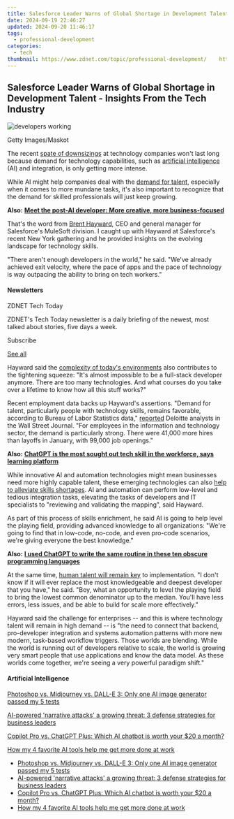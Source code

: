 ```yaml
---
title: Salesforce Leader Warns of Global Shortage in Development Talent - Insights From the Tech Industry
date: 2024-09-19 22:46:27
updated: 2024-09-20 11:46:17
tags:
  - professional-development
categories:
  - tech
thumbnail: https://www.zdnet.com/topic/professional-development/    https://www.zdnet.com/a/img/resize/cdc286119166e09de5999b4b5f6e3bffbd23f18a/2023/07/12/6316cadb-4772-459c-bae4-8a91fae28d01/gettyimages-755651077.jpg?width=170&height=96&fit=crop&auto=webp
---
```


## Salesforce Leader Warns of Global Shortage in Development Talent - Insights From the Tech Industry

![developers working](https://www.zdnet.com/a/img/resize/98b9283ffd4eb8177d6cc76f00a9632680c97ee6/2023/07/12/6316cadb-4772-459c-bae4-8a91fae28d01/gettyimages-755651077.jpg?auto=webp&width=1280)

Getty Images/Maskot

The recent [spate of downsizings](https://www.zdnet.com/article/laid-off-tech-workers-are-launching-their-own-ventures-and-competing-with-their-ex-employers/) at technology companies won't last long because demand for technology capabilities, such as [artificial intelligence](https://www.zdnet.com/article/what-is-ai-heres-everything-you-need-to-know-about-artificial-intelligence/) (AI) and integration, is only getting more intense. 

While AI might help companies deal with the [demand for talent](https://www.zdnet.com/education/professional-development/the-world-needs-your-ideas-demand-for-tech-talent-remains-strong-in-mainstream-businesses/), especially when it comes to more mundane tasks, it's also important to recognize that the demand for skilled professionals will just keep growing.

**Also:** [**Meet the post-AI developer: More creative, more business-focused**](https://www.zdnet.com/article/meet-the-post-ai-developer-more-creative-more-business-focused/)

That's the word from [Brent Hayward](https://www.linkedin.com/in/brenthayward/), CEO and general manager for Salesforce's MuleSoft division. I caught up with Hayward at Salesforce's recent New York gathering and he provided insights on the evolving landscape for technology skills.

"There aren't enough developers in the world," he said. "We've already achieved exit velocity, where the pace of apps and the pace of technology is way outpacing the ability to bring on tech workers." 

#### Newsletters

ZDNET Tech Today

ZDNET's Tech Today newsletter is a daily briefing of the newest, most talked about stories, five days a week.

 Subscribe

[See all](https://www.zdnet.com/newsletters/)

Hayward said the [complexity of today's environments](https://www.zdnet.com/article/low-and-no-code-paradox-freeing-up-tech-pros-time-but-creating-new-entanglements/) also contributes to the tightening squeeze: "It's almost impossible to be a full-stack developer anymore. There are too many technologies. And what courses do you take over a lifetime to know how all this stuff works?"

Recent employment data backs up Hayward's assertions. "Demand for talent, particularly people with technology skills, remains favorable, according to Bureau of Labor Statistics data," [reported](https://deloitte.wsj.com/articles/in-a-turbulent-economy-employers-still-seek-tech-talent-ec024891) Deloitte analysts in the Wall Street Journal. "For employees in the information and technology sector, the demand is particularly strong. There were 41,000 more hires than layoffs in January, with 99,000 job openings." 

**Also:** [**ChatGPT is the most sought out tech skill in the workforce, says learning platform**](https://www.zdnet.com/article/chatgpt-is-the-most-sought-out-tech-skill-in-the-workforce-according-to-a-study/)

While innovative AI and automation technologies might mean businesses need more highly capable talent, these emerging technologies can also [help to alleviate skills shortages](https://www.zdnet.com/article/generative-ai-is-coming-for-your-job-heres-4-reasons-to-get-excited/). AI and automation can perform low-level and tedious integration tasks, elevating the tasks of developers and IT specialists to "reviewing and validating the mapping", said Hayward. 

As part of this process of skills enrichment, he said AI is going to help level the playing field, providing advanced knowledge to all organizations: "We're going to find that in low-code, no-code, and even pro-code scenarios, we're giving everyone the best knowledge."

**Also:** [**I used ChatGPT to write the same routine in these ten obscure programming languages**](https://www.zdnet.com/article/i-used-chatgpt-to-write-the-same-routine-in-these-ten-obscure-and-vintage-programming-languages/)

At the same time, [human talent will remain key](https://www.zdnet.com/article/human-oversight-key-to-keeping-ai-honest/) to implementation. "I don't know if it will ever replace the most knowledgeable and deepest developer that you have," he said. "Boy, what an opportunity to level the playing field to bring the lowest common denominator up to the median. You'll have less errors, less issues, and be able to build for scale more effectively."

Hayward said the challenge for enterprises -- and this is where technology talent will remain in high demand -- is "the need to connect that backend, pro-developer integration and systems automation patterns with more new modern, task-based workflow triggers. Those worlds are blending. While the world is running out of developers relative to scale, the world is growing very smart people that use applications and know the data model. As these worlds come together, we're seeing a very powerful paradigm shift."

#### Artificial Intelligence

[Photoshop vs. Midjourney vs. DALL-E 3: Only one AI image generator passed my 5 tests](https://www.zdnet.com/article/is-photoshops-new-text-to-image-as-good-as-midjourney-and-dall-e-we-test-it-and-see/ "Photoshop vs. Midjourney vs. DALL-E 3: Only one AI image generator passed my 5 tests")

[AI-powered 'narrative attacks' a growing threat: 3 defense strategies for business leaders](https://www.zdnet.com/article/ai-powered-narrative-attacks-a-growing-threat-3-defense-strategies-for-business-leaders/ "AI-powered 'narrative attacks' a growing threat: 3 defense strategies for business leaders")

[Copilot Pro vs. ChatGPT Plus: Which AI chatbot is worth your $20 a month?](https://www.zdnet.com/article/copilot-pro-vs-chatgpt-plus-which-is-ai-chatbot-is-worth-your-20-a-month/ "Copilot Pro vs. ChatGPT Plus: Which AI chatbot is worth your $20 a month?")

[How my 4 favorite AI tools help me get more done at work](https://www.zdnet.com/article/how-my-4-favorite-ai-tools-help-me-get-more-done-at-work/ "How my 4 favorite AI tools help me get more done at work")

* [Photoshop vs. Midjourney vs. DALL-E 3: Only one AI image generator passed my 5 tests](https://www.zdnet.com/article/is-photoshops-new-text-to-image-as-good-as-midjourney-and-dall-e-we-test-it-and-see/ "Photoshop vs. Midjourney vs. DALL-E 3: Only one AI image generator passed my 5 tests")
* [AI-powered 'narrative attacks' a growing threat: 3 defense strategies for business leaders](https://www.zdnet.com/article/ai-powered-narrative-attacks-a-growing-threat-3-defense-strategies-for-business-leaders/ "AI-powered 'narrative attacks' a growing threat: 3 defense strategies for business leaders")
* [Copilot Pro vs. ChatGPT Plus: Which AI chatbot is worth your $20 a month?](https://www.zdnet.com/article/copilot-pro-vs-chatgpt-plus-which-is-ai-chatbot-is-worth-your-20-a-month/ "Copilot Pro vs. ChatGPT Plus: Which AI chatbot is worth your $20 a month?")
* [How my 4 favorite AI tools help me get more done at work](https://www.zdnet.com/article/how-my-4-favorite-ai-tools-help-me-get-more-done-at-work/ "How my 4 favorite AI tools help me get more done at work")

<ins class="adsbygoogle"
     style="display:block"
     data-ad-format="autorelaxed"
     data-ad-client="ca-pub-7571918770474297"
     data-ad-slot="1223367746"></ins>



<ins class="adsbygoogle"
     style="display:block"
     data-ad-client="ca-pub-7571918770474297"
     data-ad-slot="8358498916"
     data-ad-format="auto"
     data-full-width-responsive="true"></ins>
